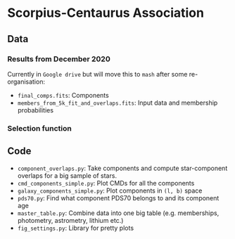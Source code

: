 # Scorpius-Centaurus Association

## Data
### Results from December 2020
Currently in `Google drive` but will move this to `mash` after some re-organisation:
- `final_comps.fits`: Components
- `members_from_5k_fit_and_overlaps.fits`: Input data and membership probabilities

### Selection function

## Code
- `component_overlaps.py`: Take components and compute star-component overlaps for a big sample of stars.
- `cmd_components_simple.py`: Plot CMDs for all the components
- `galaxy_components_simple.py`: Plot components in `(l, b)` space
- `pds70.py`: Find what component PDS70 belongs to and its component age
- `master_table.py`: Combine data into one big table (e.g. memberships, photometry, astrometry, lithium etc.)
- `fig_settings.py`: Library for pretty plots
